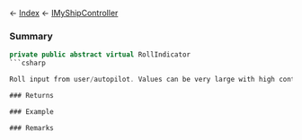 ← [Index](Api-Index) ← [IMyShipController](Sandbox.ModAPI.Ingame.IMyShipController)

### Summary

```csharp
private public abstract virtual RollIndicator
```csharp

Roll input from user/autopilot. Values can be very large with high controller sensitivity

### Returns

### Example

### Remarks

